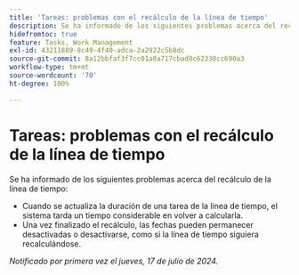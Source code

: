 ```yaml
---
title: 'Tareas: problemas con el recálculo de la línea de tiempo'
description: Se ha informado de los siguientes problemas acerca del recálculo de la cronología.
hidefromtoc: true
feature: Tasks, Work Management
exl-id: 43211889-8c49-4f40-adca-2a2922c5b8dc
source-git-commit: 8a12bbfaf3f7cc01a8a717cbad8c62330cc690a3
workflow-type: tm+mt
source-wordcount: '70'
ht-degree: 100%

---
```


# Tareas: problemas con el recálculo de la línea de tiempo

<!--
>[!NOTE]
>
>This article was fixed on October 10, 2024.
-->

Se ha informado de los siguientes problemas acerca del recálculo de la línea de tiempo:

* Cuando se actualiza la duración de una tarea de la línea de tiempo, el sistema tarda un tiempo considerable en volver a calcularla.
* Una vez finalizado el recálculo, las fechas pueden permanecer desactivadas o desactivarse, como si la línea de tiempo siguiera recalculándose.

_Notificado por primera vez el jueves, 17 de julio de 2024._
